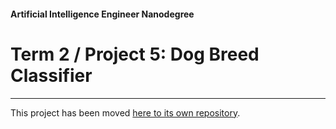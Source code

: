 #### Artificial Intelligence Engineer Nanodegree

# Term 2 / Project 5: Dog Breed Classifier


---

This project has been moved [here to its own repository](https://github.com/tommytracey/aind-dog-project).

